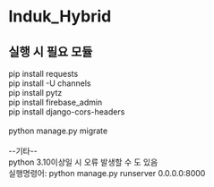 # Induk_Hybrid

<h2>실행 시 필요 모듈</h2>
pip install requests <br>
pip install -U channels <br>
pip install pytz <br>
pip install firebase_admin <br>
pip install django-cors-headers<br>
<br>
python manage.py migrate <br>
<br>
--기타-- <br>
python 3.10이상일 시 오류 발생할 수 도 있음 <br>
실행명령어: python manage.py runserver 0.0.0.0:8000<br>

